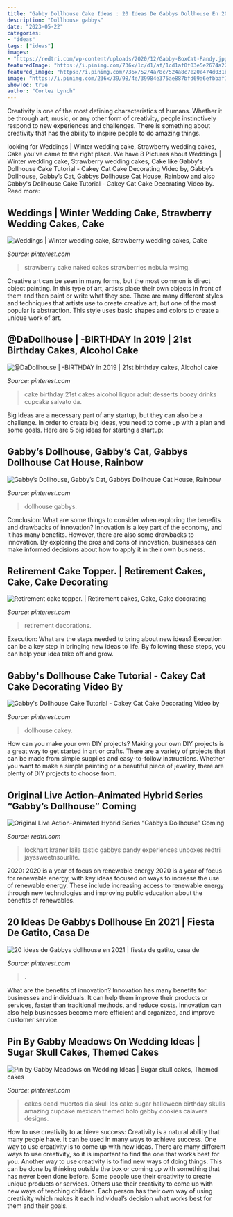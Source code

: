 ```yaml
---
title: "Gabby Dollhouse Cake Ideas : 20 Ideas De Gabbys Dollhouse En 2021"
description: "Dollhouse gabbys"
date: "2023-05-22"
categories:
- "ideas"
tags: ["ideas"]
images:
- "https://redtri.com/wp-content/uploads/2020/12/Gabby-BoxCat-Pandy.jpg"
featuredImage: "https://i.pinimg.com/736x/1c/d1/af/1cd1af0f03e5e2674a22e899fecb37f8.jpg?b=t"
featured_image: "https://i.pinimg.com/736x/52/4a/8c/524a8c7e20e474d031ba6b173d24978b.jpg"
image: "https://i.pinimg.com/236x/39/98/4e/39984e375ae887bfd69a6efbbaf1cd8d.jpg"
ShowToc: true
author: "Cortez Lynch"
---
```



Creativity is one of the most defining characteristics of humans. Whether it be through art, music, or any other form of creativity, people instinctively respond to new experiences and challenges. There is something about creativity that has the ability to inspire people to do amazing things.

	

		
looking for Weddings | Winter wedding cake, Strawberry wedding cakes, Cake you've came to the right place. We have 8 Pictures about Weddings | Winter wedding cake, Strawberry wedding cakes, Cake like Gabby&#039;s Dollhouse Cake Tutorial - Cakey Cat Cake Decorating Video by, Gabby’s Dollhouse, Gabby’s Cat, Gabbys Dollhouse Cat House, Rainbow and also Gabby&#039;s Dollhouse Cake Tutorial - Cakey Cat Cake Decorating Video by. Read more:
		
    
## Weddings | Winter Wedding Cake, Strawberry Wedding Cakes, Cake

<img loading=lazy src="https://i.pinimg.com/originals/4f/ee/15/4fee15ba3c874e8d3c0b580da13c6661.jpg" onerror="this.onerror=null;this.src='https://tse2.mm.bing.net/th?id=OIP.d2XoQH-jYNEqyP7NAolZggHaJP&amp;pid=15.1';" alt="Weddings | Winter wedding cake, Strawberry wedding cakes, Cake">

_Source: pinterest.com_

>strawberry cake naked cakes strawberries nebula wsimg. 

	

Creative art can be seen in many forms, but the most common is direct object painting. In this type of art, artists place their own objects in front of them and then paint or write what they see. There are many different styles and techniques that artists use to create creative art, but one of the most popular is abstraction. This style uses basic shapes and colors to create a unique work of art.

    
## @DaDollhouse | -BIRTHDAY In 2019 | 21st Birthday Cakes, Alcohol Cake

<img loading=lazy src="https://i.pinimg.com/736x/1c/d1/af/1cd1af0f03e5e2674a22e899fecb37f8.jpg?b=t" onerror="this.onerror=null;this.src='https://tse4.mm.bing.net/th?id=OIP.VHbTXrUohCpbB9YfFO0qbAHaJx&amp;pid=15.1';" alt="@DaDollhouse | -BIRTHDAY in 2019 | 21st birthday cakes, Alcohol cake">

_Source: pinterest.com_

>cake birthday 21st cakes alcohol liquor adult desserts boozy drinks cupcake salvato da. 

	

Big Ideas are a necessary part of any startup, but they can also be a challenge. In order to create big ideas, you need to come up with a plan and some goals. Here are 5 big ideas for starting a startup: 

    
## Gabby’s Dollhouse, Gabby’s Cat, Gabbys Dollhouse Cat House, Rainbow

<img loading=lazy src="https://i.pinimg.com/736x/5f/44/aa/5f44aab0feb5b7364163816d4daec920.jpg" onerror="this.onerror=null;this.src='https://tse2.mm.bing.net/th?id=OIP.6faalq4_YRXS-MIqz32bGwHaJ3&amp;pid=15.1';" alt="Gabby’s Dollhouse, Gabby’s Cat, Gabbys Dollhouse Cat House, Rainbow">

_Source: pinterest.com_

>dollhouse gabbys. 

	

Conclusion: What are some things to consider when exploring the benefits and drawbacks of innovation?
Innovation is a key part of the economy, and it has many benefits. However, there are also some drawbacks to innovation. By exploring the pros and cons of innovation, businesses can make informed decisions about how to apply it in their own business.

    
## Retirement Cake Topper. | Retirement Cakes, Cake, Cake Decorating

<img loading=lazy src="https://i.pinimg.com/originals/78/0c/de/780cdeeb5d9498a92dccf51f411dcb9a.jpg" onerror="this.onerror=null;this.src='https://tse2.mm.bing.net/th?id=OIP.HndrNSb-4TWM7JuepsXzbQHaJ6&amp;pid=15.1';" alt="Retirement cake topper. | Retirement cakes, Cake, Cake decorating">

_Source: pinterest.com_

>retirement decorations. 

	

Execution: What are the steps needed to bring about new ideas?
Execution can be a key step in bringing new ideas to life. By following these steps, you can help your idea take off and grow.

    
## Gabby&#039;s Dollhouse Cake Tutorial - Cakey Cat Cake Decorating Video By

<img loading=lazy src="https://i.pinimg.com/736x/52/4a/8c/524a8c7e20e474d031ba6b173d24978b.jpg" onerror="this.onerror=null;this.src='https://tse4.mm.bing.net/th?id=OIP.o1smJi3iKTfFgl-Q2-DP7gHaLH&amp;pid=15.1';" alt="Gabby&#039;s Dollhouse Cake Tutorial - Cakey Cat Cake Decorating Video by">

_Source: pinterest.com_

>dollhouse cakey. 

	

How can you make your own DIY projects?
Making your own DIY projects is a great way to get started in art or crafts. There are a variety of projects that can be made from simple supplies and easy-to-follow instructions. Whether you want to make a simple painting or a beautiful piece of jewelry, there are plenty of DIY projects to choose from.

    
## Original Live Action-Animated Hybrid Series “Gabby’s Dollhouse” Coming

<img loading=lazy src="https://redtri.com/wp-content/uploads/2020/12/Gabby-BoxCat-Pandy.jpg" onerror="this.onerror=null;this.src='https://tse2.mm.bing.net/th?id=OIP.bhVZoXKEgsUf-bIwhwdCRwHaEK&amp;pid=15.1';" alt="Original Live Action-Animated Hybrid Series “Gabby’s Dollhouse” Coming">

_Source: redtri.com_

>lockhart kraner laila tastic gabbys pandy experiences unboxes redtri jayssweetnsourlife. 

	

2020: 2020 is a year of focus on renewable energy
2020 is a year of focus for renewable energy, with key ideas focused on ways to increase the use of renewable energy. These include increasing access to renewable energy through new technologies and improving public education about the benefits of renewables.

    
## 20 Ideas De Gabbys Dollhouse En 2021 | Fiesta De Gatito, Casa De

<img loading=lazy src="https://i.pinimg.com/236x/39/98/4e/39984e375ae887bfd69a6efbbaf1cd8d.jpg" onerror="this.onerror=null;this.src='https://tse2.mm.bing.net/th?id=OIP.F3HYeK7hrGX-rlDByf7STAAAAA&amp;pid=15.1';" alt="20 ideas de Gabbys dollhouse en 2021 | fiesta de gatito, casa de">

_Source: pinterest.com_

>. 

	

What are the benefits of innovation?
Innovation has many benefits for businesses and individuals. It can help them improve their products or services, faster than traditional methods, and reduce costs. Innovation can also help businesses become more efficient and organized, and improve customer service.

    
## Pin By Gabby Meadows On Wedding Ideas | Sugar Skull Cakes, Themed Cakes

<img loading=lazy src="https://i.pinimg.com/originals/96/ae/ae/96aeae0e30447ae99f77ef6fb3c6ed6c.jpg" onerror="this.onerror=null;this.src='https://tse3.mm.bing.net/th?id=OIP.ch7JL779aaXjAqyz3GiJcQHaJ4&amp;pid=15.1';" alt="Pin by Gabby Meadows on Wedding Ideas | Sugar skull cakes, Themed cakes">

_Source: pinterest.com_

>cakes dead muertos dia skull los cake sugar halloween birthday skulls amazing cupcake mexican themed bolo gabby cookies calavera designs. 

	

How to use creativity to achieve success:
Creativity is a natural ability that many people have. It can be used in many ways to achieve success. One way to use creativity is to come up with new ideas. There are many different ways to use creativity, so it is important to find the one that works best for you. Another way to use creativity is to find new ways of doing things. This can be done by thinking outside the box or coming up with something that has never been done before. Some people use their creativity to create unique products or services. Others use their creativity to come up with new ways of teaching children. Each person has their own way of using creativity which makes it each individual’s decision what works best for them and their goals.

